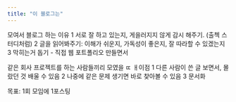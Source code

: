 ```yaml
---
title: "이 블로그는"
---
```


모여서 블로그 하는 이유
1 서로 잘 하고 있는지, 게을러지지 않게 감시 해주기. (출첵 스터디처럼) 
2 글을 읽어봐주기: 이해가 쉬운지, 가독성이 좋은지, 잘 따라할 수 있겠는지 
3 막히는거 돕기 - 직접 웹 포트폴리오 만들면서

같은 회사 프로젝트를 하는 사람들끼리 모였을 ㄸ ㅐ이점 
1 다른 사람이 쓴 글 보면서, 몰랐던 것 배울 수 있음 
2 나중에 같은 문제 생기면 바로 찾아볼 수 있음
3 문서화

목표: 1회 모임에 1포스팅 
